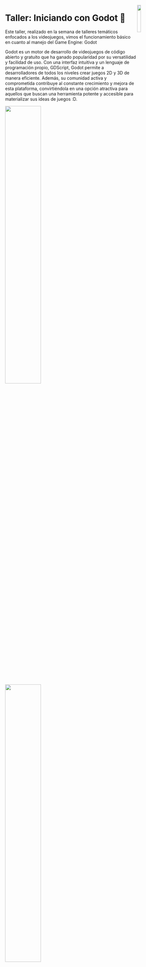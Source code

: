
<p>
  <img src="https://upload.wikimedia.org/wikipedia/commons/thumb/6/6a/Godot_icon.svg/1200px-Godot_icon.svg.png" align = "right" width="15%"  />
</p>

# Taller: Iniciando con Godot 🤖


Este taller, realizado en la semana de talleres temáticos enfocados a los videojuegos, vimos el funcionamiento básico en cuanto al manejo del Game Engine: Godot

Godot es un motor de desarrollo de videojuegos de código abierto y gratuito que ha ganado popularidad por su versatilidad y facilidad de uso. Con una interfaz intuitiva y un lenguaje de programación propio, GDScript, Godot permite a desarrolladores de todos los niveles crear juegos 2D y 3D de manera eficiente. Además, su comunidad activa y comprometida contribuye al constante crecimiento y mejora de esta plataforma, convirtiéndola en una opción atractiva para aquellos que buscan una herramienta potente y accesible para materializar sus ideas de juegos :D.

  <div align="left">
    <img src="https://scontent.fmex26-1.fna.fbcdn.net/v/t39.30808-6/430930174_788417253331812_4859303986345078718_n.jpg?_nc_cat=100&ccb=1-7&_nc_sid=5f2048&_nc_eui2=AeFEzY838-12lVNOC4p5pZAEQtE9UpTLpPVC0T1SlMuk9Vm3Uc_qR5mrQvuJZqC79Sq_8dyDBFVhP9fWzOTp9h_Y&_nc_ohc=8pSIEBk5dSsAX_SHki-&_nc_ht=scontent.fmex26-1.fna&oh=00_AfBj54MS6-jwA3mG1-kJS50aVmajo0S5164vz2mYwXksVw&oe=65EDA15F" width="48%" />
    <img src="https://media.giphy.com/media/v1.Y2lkPTc5MGI3NjExcjJyaDZoN2E2eGc3bTEwb25rZmtnOGRrYW4yZjIwNWE1dms5Nms1YSZlcD12MV9pbnRlcm5hbF9naWZfYnlfaWQmY3Q9cw/Ln9epmv6nmLhZgzxrJ/giphy.gif" width="48%" />
  </div>
<br>

### Taller impartido por:
#### [David Elias González García](https://github.com/se2510) - Generación 44 de PROTECO
#### [David Julian Muñoz Norberto](https://github.com/davidjulian7) - Generación 45 de PROTECO
